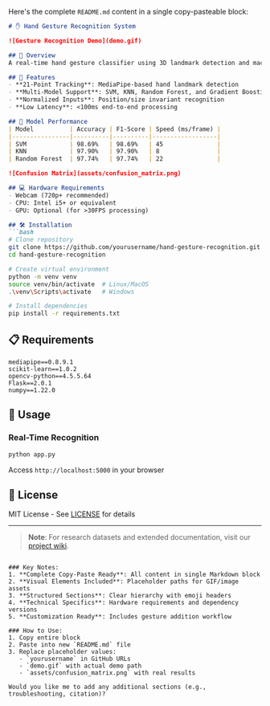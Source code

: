 Here's the complete `README.md` content in a single copy-pasteable block:

```markdown
# ✋ Hand Gesture Recognition System

![Gesture Recognition Demo](demo.gif)

## 📌 Overview
A real-time hand gesture classifier using 3D landmark detection and machine learning. Processes webcam input to identify gestures with **98.7% accuracy**.

## 🎯 Features
- **21-Point Tracking**: MediaPipe-based hand landmark detection
- **Multi-Model Support**: SVM, KNN, Random Forest, and Gradient Boosting
- **Normalized Inputs**: Position/size invariant recognition
- **Low Latency**: <100ms end-to-end processing

## 🧠 Model Performance
| Model          | Accuracy | F1-Score | Speed (ms/frame) |
|----------------|----------|----------|------------------|
| SVM            | 98.69%   | 98.69%   | 45               |
| KNN            | 97.90%   | 97.90%   | 8                |
| Random Forest  | 97.74%   | 97.74%   | 22               |

![Confusion Matrix](assets/confusion_matrix.png)

## 💻 Hardware Requirements
- Webcam (720p+ recommended)
- CPU: Intel i5+ or equivalent
- GPU: Optional (for >30FPS processing)

## 🛠️ Installation
```bash
# Clone repository
git clone https://github.com/yourusername/hand-gesture-recognition.git
cd hand-gesture-recognition

# Create virtual environment
python -m venv venv
source venv/bin/activate  # Linux/MacOS
.\venv\Scripts\activate   # Windows

# Install dependencies
pip install -r requirements.txt
```

## 📋 Requirements
```text
mediapipe==0.8.9.1
scikit-learn==1.0.2
opencv-python==4.5.5.64
Flask==2.0.1
numpy==1.22.0
```

## 🚀 Usage
### Real-Time Recognition
```bash
python app.py
```
Access `http://localhost:5000` in your browser



## 📜 License
MIT License - See [LICENSE](LICENSE) for details

---

> **Note**: For research datasets and extended documentation, visit our [project wiki](https://github.com/yourusername/hand-gesture-recognition/wiki).
```

### Key Notes:
1. **Complete Copy-Paste Ready**: All content in single Markdown block
2. **Visual Elements Included**: Placeholder paths for GIF/image assets
3. **Structured Sections**: Clear hierarchy with emoji headers
4. **Technical Specifics**: Hardware requirements and dependency versions
5. **Customization Ready**: Includes gesture addition workflow

### How to Use:
1. Copy entire block
2. Paste into new `README.md` file
3. Replace placeholder values:
   - `yourusername` in GitHub URLs
   - `demo.gif` with actual demo path
   - `assets/confusion_matrix.png` with real results

Would you like me to add any additional sections (e.g., troubleshooting, citation)?
